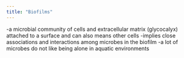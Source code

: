 ```yaml
---
title: "Biofilms"
---
```

-a microbial community of cells and extracellular matrix (glycocalyx) attached to a surface and can also means other cells 
-implies close associations and interactions among microbes in the biofilm
-a lot of microbes do not like being alone in aquatic environments

